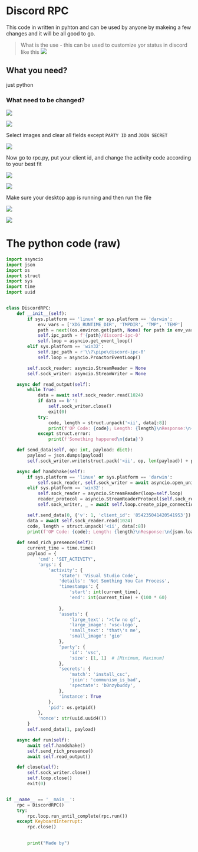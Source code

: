 # Discord RPC

This code in written in pyhton and can be used by anyone by makeing a few changes and it will be all good to go. 




> What is the use - this can be used to customize yor status in discord like this 
> ![](C:\Users\chatt\AppData\Roaming\marktext\images\2021-06-15-12-11-51-image.png)
> 
> 
> 
> 
> 

## What you need?

just python 



### What need to be changed?

![](https://raw.githubusercontent.com/niveshbirangal/discord-rpc/master/readmeassets/createapp.gif)



![](https://github.com/niveshbirangal/discord-rpc/raw/master/readmeassets/selectimage.png)

Select images and clear all fields except `PARTY ID` and `JOIN SECRET`

![](https://github.com/niveshbirangal/discord-rpc/raw/master/readmeassets/fileds.png)

Now go to rpc.py, put your client id, and change the activity code according to your best fit


![](C:\Users\chatt\AppData\Roaming\marktext\images\2021-06-15-12-15-50-image.png)

![](C:\Users\chatt\AppData\Roaming\marktext\images\2021-06-15-12-16-38-image.png)

Make sure your desktop app is running and then run the file

![](C:\Users\chatt\AppData\Roaming\marktext\images\2021-06-15-12-17-17-image.png)

![](C:\Users\chatt\AppData\Roaming\marktext\images\2021-06-15-12-17-30-image.png)



# The python code (raw)

```python
import asyncio
import json
import os
import struct
import sys
import time
import uuid


class DiscordRPC:
    def __init__(self):
        if sys.platform == 'linux' or sys.platform == 'darwin':
            env_vars = ['XDG_RUNTIME_DIR', 'TMPDIR', 'TMP', 'TEMP']
            path = next((os.environ.get(path, None) for path in env_vars if path in os.environ), '/tmp')
            self.ipc_path = f'{path}/discord-ipc-0'
            self.loop = asyncio.get_event_loop()
        elif sys.platform == 'win32':
            self.ipc_path = r'\\?\pipe\discord-ipc-0'
            self.loop = asyncio.ProactorEventLoop()

        self.sock_reader: asyncio.StreamReader = None
        self.sock_writer: asyncio.StreamWriter = None

    async def read_output(self):
        while True:
            data = await self.sock_reader.read(1024)
            if data == b'':
                self.sock_writer.close()
                exit(0)
            try:
                code, length = struct.unpack('<ii', data[:8])
                print(f'OP Code: {code}; Length: {length}\nResponse:\n{json.loads(data[8:].decode("utf-8"))}\n')
            except struct.error:
                print(f'Something happened\n{data}')

    def send_data(self, op: int, payload: dict):
        payload = json.dumps(payload)
        self.sock_writer.write(struct.pack('<ii', op, len(payload)) + payload.encode('utf-8'))

    async def handshake(self):
        if sys.platform == 'linux' or sys.platform == 'darwin':
            self.sock_reader, self.sock_writer = await asyncio.open_unix_connection(self.ipc_path, loop=self.loop)
        elif sys.platform == 'win32':
            self.sock_reader = asyncio.StreamReader(loop=self.loop)
            reader_protocol = asyncio.StreamReaderProtocol(self.sock_reader, loop=self.loop)
            self.sock_writer, _ = await self.loop.create_pipe_connection(lambda: reader_protocol, self.ipc_path)

        self.send_data(0, {'v': 1, 'client_id': '854235041420541953'})
        data = await self.sock_reader.read(1024)
        code, length = struct.unpack('<ii', data[:8])
        print(f'OP Code: {code}; Length: {length}\nResponse:\n{json.loads(data[8:].decode("utf-8"))}\n')
    
    def send_rich_presence(self):
        current_time = time.time()
        payload = {
            'cmd': 'SET_ACTIVITY',
            'args': {
                'activity': {
                    'state': 'Visual Studio Code',
                    'details': 'Not Somthing You Can Process',
                    'timestamps': {
                        'start': int(current_time),
                        'end': int(current_time) + (100 * 60)
                        
                    },
                    'assets': {
                        'large_text': '>tfw no gf',
                        'large_image': 'vsc-logo',
                        'small_text': 'that\'s me',
                        'small_image': 'gio'
                    },
                    'party': {
                        'id': 'vsc',
                        'size': [1, 1]  # [Minimum, Maximum]
                    },
                    'secrets': {
                        'match': 'install_csc',
                        'join': 'communism_is_bad',
                        'spectate': 'b0nzybuddy',
                    },
                    'instance': True
                },
                'pid': os.getpid()
            },
            'nonce': str(uuid.uuid4())
        }
        self.send_data(1, payload)

    async def run(self):
        await self.handshake()
        self.send_rich_presence()
        await self.read_output()

    def close(self):
        self.sock_writer.close()
        self.loop.close()
        exit(0)


if __name__ == '__main__':
    rpc = DiscordRPC()
    try:
        rpc.loop.run_until_complete(rpc.run())
    except KeyboardInterrupt:
        rpc.close()

        
        print("Made by")
```
